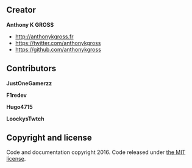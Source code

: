 ## Creator
**Anthony K GROSS**
- <http://anthonykgross.fr>
- <https://twitter.com/anthonykgross>
- <https://github.com/anthonykgross>

## Contributors

**JustOneGamerzz** 

**F1redev** 

**Hugo4715**

**LoockysTwtch**

## Copyright and license
Code and documentation copyright 2016. Code released under [the MIT license](https://github.com/anthonykgross/viewers-are-gods/blob/master/LICENSE).
